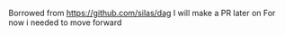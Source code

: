 Borrowed from https://github.com/silas/dag
I will make a PR later on
For now i needed to move forward